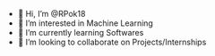 - 👋 Hi, I’m @RPok18
- 👀 I’m interested in Machine Learning 
- 🌱 I’m currently learning Softwares 
- 💞️ I’m looking to collaborate on Projects/Internships


<!---
RPok18/RPok18 is a ✨ special ✨ repository because its `README.md` (this file) appears on your GitHub profile.
You can click the Preview link to take a look at your changes.
--->
